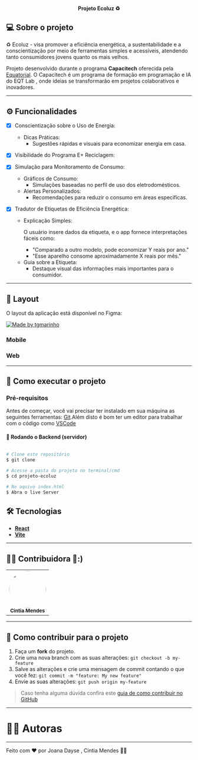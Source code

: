 

<h4 align="center"> 
	 Projeto Ecoluz ♻️ 
</h4>



## 💻 Sobre o projeto

♻️ Ecoluz - visa promover a eficiência energética, a sustentabilidade e a conscientização por meio de ferramentas simples e acessíveis, atendendo tanto consumidores jovens quanto os mais velhos.

Projeto desenvolvido durante o programa **Capacitech** oferecida pela [Equatorial](https://ma.equatorialenergia.com.br/?utm_source=site&utm_medium=landing_page&utm_campaign=novo_site).
O Capacitech é um programa de formação em programação e IA do EQT Lab , onde ideias se transformarão em projetos colaborativos e inovadores.

---

## ⚙️ Funcionalidades

- [x] Conscientização sobre o Uso de Energia:
  -  Dicas Práticas:
     - Sugestões rápidas e visuais para economizar energia em casa.
   
- [x] Visibilidade do Programa E+ Reciclagem:
 
   
- [x] Simulação para Monitoramento de Consumo:
  -  Gráficos de Consumo:
     - Simulações baseadas no perfil de uso dos eletrodomésticos.
  -  Alertas Personalizados:
     - Recomendações para reduzir o consumo em áreas específicas.

- [x] Tradutor de Etiquetas de Eficiência Energética:
     - Explicação Simples:
      <p> O usuário insere dados da etiqueta, e o app fornece interpretações fáceis como:</p>
        -  "Comparado a outro modelo, pode economizar Y reais por ano."
        -  "Esse aparelho consome aproximadamente X reais por mês."
     - Guia sobre a Etiqueta:
        -  Destaque visual das informações mais importantes para o consumidor.
        
---

## 🎨 Layout

O layout da aplicação está disponível no Figma:

<a href="https://www.figma.com/design/Kzl1dfsncWaXaWP8x2W4pT/ecoluz?node-id=0-1&p=f&t=SafztRxaGmaFDSJN-0">
  <img alt="Made by tgmarinho" src="https://img.shields.io/badge/Acessar%20Layout%20-Figma-%2304D361">
</a>


### Mobile



### Web



---

## 🚀 Como executar o projeto

### Pré-requisitos

Antes de começar, você vai precisar ter instalado em sua máquina as seguintes ferramentas:
[Git](https://git-scm.com).Além disto é bom ter um editor para trabalhar com o código como [VSCode](https://code.visualstudio.com/)

#### 🎲 Rodando o Backend (servidor)

```bash

# Clone este repositório
$ git clone 

# Acesse a pasta do projeto no terminal/cmd
$ cd projeto-ecoluz

# No aquivo index.html
$ Abra o live Server


```

## 🛠 Tecnologias

-   **[React](https://developer.mozilla.org/pt-BR/docs/Learn_web_development/Core/Frameworks_libraries/React_getting_started)**
-   **[Vite](https://vite.dev/)**

---

## 👨‍💻 Contribuidora 💜:)

<table>
  <tr>
    <td align="center"><a href="https://github.com/Majucih"><img style="border-radius: 50%;" src="https://avatars.githubusercontent.com/u/175062264?v=4" width="100px;" alt=""/><br /><sub><b>Cintia Mendes</b></sub></a><br /></td>      
  </tr>
  
</table>

---

## 💪 Como contribuir para o projeto

1. Faça um **fork** do projeto.
2. Crie uma nova branch com as suas alterações: `git checkout -b my-feature`
3. Salve as alterações e crie uma mensagem de commit contando o que você fez: `git commit -m "feature: My new feature"`
4. Envie as suas alterações: `git push origin my-feature`
> Caso tenha alguma dúvida confira este [guia de como contribuir no GitHub](./CONTRIBUTING.md)

---

#  👨‍💻 Autoras

---

Feito com ❤️ por Joana Dayse , Cintia Mendes 👋🏽 



